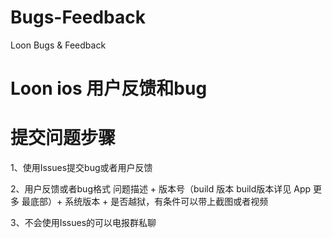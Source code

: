# Bugs-Feedback
Loon Bugs &amp; Feedback

# Loon ios 用户反馈和bug

# 提交问题步骤
1、使用Issues提交bug或者用户反馈

2、用户反馈或者bug格式  问题描述 + 版本号（build 版本 build版本详见 App 更多 最底部）+ 系统版本 + 是否越狱，有条件可以带上截图或者视频

3、不会使用Issues的可以电报群私聊
